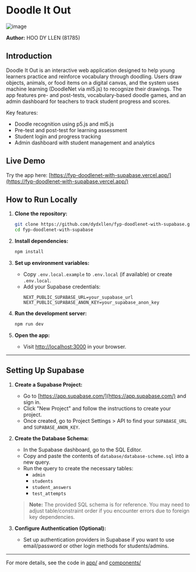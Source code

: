 # Doodle It Out
![image](https://github.com/user-attachments/assets/01035071-ab57-4532-9d9e-909805209e2a)

**Author:** HOO DY LLEN (81785)

## Introduction

Doodle It Out is an interactive web application designed to help young learners practice and reinforce vocabulary through doodling. Users draw objects, animals, or food items on a digital canvas, and the system uses machine learning (DoodleNet via ml5.js) to recognize their drawings. The app features pre- and post-tests, vocabulary-based doodle games, and an admin dashboard for teachers to track student progress and scores.

Key features:
- Doodle recognition using p5.js and ml5.js
- Pre-test and post-test for learning assessment
- Student login and progress tracking
- Admin dashboard with student management and analytics

## Live Demo

Try the app here: [https://fyp-doodlenet-with-supabase.vercel.app/](https://fyp-doodlenet-with-supabase.vercel.app/)

## How to Run Locally

1. **Clone the repository:**
   ```sh
   git clone https://github.com/dydxllen/fyp-doodlenet-with-supabase.git
   cd fyp-doodlenet-with-supabase
   ```

2. **Install dependencies:**
   ```sh
   npm install
   ```

3. **Set up environment variables:**
   - Copy `.env.local.example` to `.env.local` (if available) or create `.env.local`.
   - Add your Supabase credentials:
     ```
     NEXT_PUBLIC_SUPABASE_URL=your_supabase_url
     NEXT_PUBLIC_SUPABASE_ANON_KEY=your_supabase_anon_key
     ```

4. **Run the development server:**
   ```sh
   npm run dev
   ```

5. **Open the app:**
   - Visit [http://localhost:3000](http://localhost:3000) in your browser.

---

## Setting Up Supabase

1. **Create a Supabase Project:**
   - Go to [https://app.supabase.com/](https://app.supabase.com/) and sign in.
   - Click "New Project" and follow the instructions to create your project.
   - Once created, go to Project Settings > API to find your `SUPABASE_URL` and `SUPABASE_ANON_KEY`.

2. **Create the Database Schema:**
   - In the Supabase dashboard, go to the SQL Editor.
   - Copy and paste the contents of `database/database-scheme.sql` into a new query.
   - Run the query to create the necessary tables:
     - `admin`
     - `students`
     - `student_answers`
     - `test_attempts`

   > **Note:** The provided SQL schema is for reference. You may need to adjust table/constraint order if you encounter errors due to foreign key dependencies.

3. **Configure Authentication (Optional):**
   - Set up authentication providers in Supabase if you want to use email/password or other login methods for students/admins.

---

For more details, see the code in [app/](app/) and [components/](components/)
